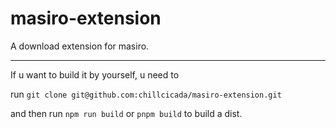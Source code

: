 # masiro-extension

A download extension for masiro.

---

If u want to build it by yourself, u need to

run `git clone git@github.com:chillcicada/masiro-extension.git`

and then run `npm run build` or `pnpm build` to build a dist.
